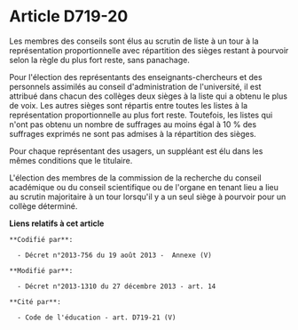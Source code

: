 # Article D719-20

Les membres des conseils sont élus au scrutin de liste à un tour à la représentation proportionnelle avec répartition des
sièges restant à pourvoir selon la règle du plus fort reste, sans panachage.

Pour l'élection des représentants des enseignants-chercheurs et des personnels assimilés au conseil d'administration de
l'université, il est attribué dans chacun des collèges deux sièges à la liste qui a obtenu le plus de voix. Les autres sièges
sont répartis entre toutes les listes à la représentation proportionnelle au plus fort reste. Toutefois, les listes qui n'ont
pas obtenu un nombre de suffrages au moins égal à 10 % des suffrages exprimés ne sont pas admises à la répartition des
sièges. 

Pour chaque représentant des usagers, un suppléant est élu dans les mêmes conditions que le titulaire.

L'élection des membres de la commission de la recherche du conseil académique ou du conseil scientifique ou de l'organe en
tenant lieu a lieu au scrutin majoritaire à un tour lorsqu'il y a un seul siège à pourvoir pour un collège déterminé.

**Liens relatifs à cet article**

	**Codifié par**:

	  - Décret n°2013-756 du 19 août 2013 -  Annexe (V)

	**Modifié par**:

	  - Décret n°2013-1310 du 27 décembre 2013 - art. 14

	**Cité par**:

	  - Code de l'éducation - art. D719-21 (V)
